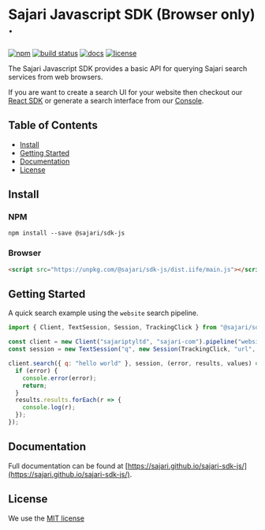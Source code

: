 # Sajari Javascript SDK (Browser only) &middot;
[![npm](https://img.shields.io/npm/v/sajari.svg?style=flat-square)](https://www.npmjs.com/package/sajari)
[![build status](https://img.shields.io/travis/sajari/sajari-sdk-js/master.svg?style=flat-square)](https://travis-ci.org/sajari/sajari-sdk-js)
[![docs](https://sajari.github.io/sajari-sdk-js/badge.svg)](https://sajari.github.io/sajari-sdk-js/)
[![license](https://img.shields.io/badge/license-MIT-green.svg?style=flat-square)](./LICENSE)

The Sajari Javascript SDK provides a basic API for querying Sajari search services from web browsers.

If you are want to create a search UI for your website then checkout our [React SDK](https://www.github.com/sajari/sajari-sdk-react) or generate a search interface from our [Console](https://www.sajari.com/console).

## Table of Contents

* [Install](#intall)
* [Getting Started](#getting-started)
* [Documentation](#documentation)
* [License](#license)

## Install

### NPM

```
npm install --save @sajari/sdk-js
```

### Browser

```html
<script src="https://unpkg.com/@sajari/sdk-js/dist.iife/main.js"></script>
```

## Getting Started

A quick search example using the `website` search pipeline.

```javascript
import { Client, TextSession, Session, TrackingClick } from "@sajari/sdk-js";

const client = new Client("sajariptyltd", "sajari-com").pipeline("website");
const session = new TextSession("q", new Session(TrackingClick, "url", {}));

client.search({ q: "hello world" }, session, (error, results, values) => {
  if (error) {
    console.error(error);
    return;
  }
  results.results.forEach(r => {
    console.log(r);
  });
});
```

## Documentation

Full documentation can be found at [https://sajari.github.io/sajari-sdk-js/](https://sajari.github.io/sajari-sdk-js/).

## License

We use the [MIT license](./LICENSE)
